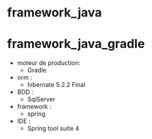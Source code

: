 # framework_java

# framework_java_gradle
* moteur de production:
   * Gradle
* orm : 
  * hibernate 5.2.2 Final
* BDD :
  * SqlServer 
* framework : 
   * spring
* IDE :
  * Spring tool suite 4
